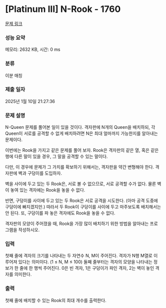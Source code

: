 # [Platinum III] N-Rook - 1760 

[문제 링크](https://www.acmicpc.net/problem/1760) 

### 성능 요약

메모리: 2632 KB, 시간: 0 ms

### 분류

이분 매칭

### 제출 일자

2025년 1월 10일 21:27:36

### 문제 설명

<p>N-Queen 문제를 풀어본 일이 있을 것이다. 격자판에 N개의 Queen을 배치하되, 각 Queen이 서로를 공격할 수 없게 배치하려면 N은 최대 얼마까지 가능한지를 알아내는 문제이다.</p>

<p>이번에는 Rook을 가지고 같은 문제를 풀어 보자. Rook은 격자판의 같은 열, 혹은 같은 행에 다른 말이 있을 경우, 그 말을 공격할 수 있는 말이다.</p>

<p>다만, 이 경우에 문제가 그 가치를 확보하기 위해서는, 격자판을 약간 변형해야 한다. 격자판에 벽과 구덩이를 도입하자.</p>

<p>벽을 사이에 두고 있는 두 Rook은, 서로 볼 수 없으므로, 서로 공격할 수가 없다. 물론 벽이 놓여 있는 격자에는 Rook을 놓을 수 없다.</p>

<p>반면, 구덩이를 사이에 두고 있는 두 Rook은 서로 공격을 시도한다. (아마 공격 도중에 구덩이에 빠지겠지만.) 따라서 두 Rook이 구덩이를 사이에 두고 마주보도록 배치해서는 안 된다. 또, 구덩이를 파 놓은 격자에도 Rook을 놓을 수 없다.</p>

<p>격자판의 모양이 주어졌을 때, Rook을 가장 많이 배치하기 위한 방법을 알아내는 프로그램을 작성하시오.</p>

### 입력 

 <p>첫째 줄에 격자의 크기를 나타내는 두 자연수 N, M이 주어진다. 격자가 N행 M열로 이루어져 있다는 의미이다. (1 ≤ N, M ≤ 100) 둘째 줄부터는 격자의 모양을 나타내는 정보가 한 줄에 한 행씩 주어진다. 0은 빈 격자, 1은 구덩이가 파인 격자, 2는 벽이 놓인 격자를 의미한다.</p>

### 출력 

 <p>첫째 줄에 배치할 수 있는 Rook의 최대 개수를 출력한다.</p>

